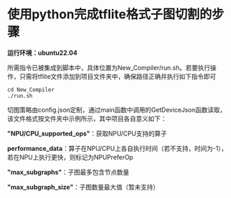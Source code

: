 # 使用python完成tflite格式子图切割的步骤

**运行环境：ubuntu22.04**

所需指令已被集成到脚本中，具体位置为New\_Compiler/run.sh。若要执行操作，只需将tflite文件添加到项目文件夹中，确保路径正确并执行如下指令即可<br>

    cd New_Compiler
    ./run.sh
    
切图策略由config.json定制，通过main函数中调用的GetDeviceJson函数读取，该文件格式按文件夹中示例所示，其中项目各自意义如下：

**"NPU/CPU_supported_ops"**：获取NPU/CPU支持的算子

**performance_data**：算子在NPU/CPU上各自执行时间（若不支持，时间为-1），若在NPU上执行更快，则标记为NPUPreferOp

**"max_subgraphs"**：子图最多包含节点数量

**"max_subgraph_size"**：子图数量最大值（暂未支持）
